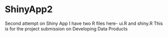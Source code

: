 # ShinyApp2
Second attempt on Shiny App
I have two R files here- ui.R and shiny.R
This is for the project submission on Developing Data Products 
